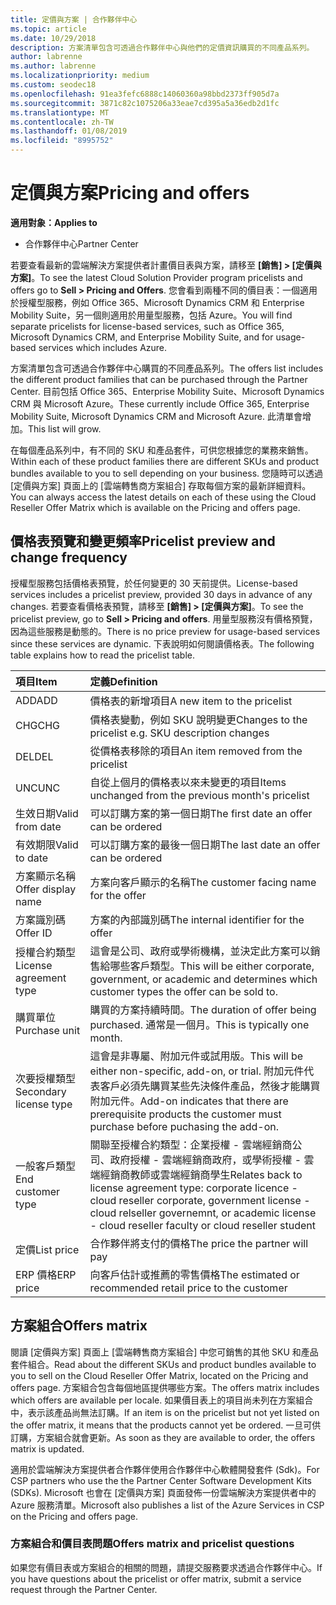 ```yaml
---
title: 定價與方案 | 合作夥伴中心
ms.topic: article
ms.date: 10/29/2018
description: 方案清單包含可透過合作夥伴中心與他們的定價資訊購買的不同產品系列。
author: labrenne
ms.author: labrenne
ms.localizationpriority: medium
ms.custom: seodec18
ms.openlocfilehash: 91ea3fefc6888c14060360a98bbd2373ff905d7a
ms.sourcegitcommit: 3871c82c1075206a33eae7cd395a5a36edb2d1fc
ms.translationtype: MT
ms.contentlocale: zh-TW
ms.lasthandoff: 01/08/2019
ms.locfileid: "8995752"
---
```

# <a name="pricing-and-offers"></a><span data-ttu-id="815f8-103">定價與方案</span><span class="sxs-lookup"><span data-stu-id="815f8-103">Pricing and offers</span></span>

**<span data-ttu-id="815f8-104">適用對象：</span><span class="sxs-lookup"><span data-stu-id="815f8-104">Applies to</span></span>**

-  <span data-ttu-id="815f8-105">合作夥伴中心</span><span class="sxs-lookup"><span data-stu-id="815f8-105">Partner Center</span></span>

<span data-ttu-id="815f8-106">若要查看最新的雲端解決方案提供者計畫價目表與方案，請移至 **\[銷售\] > \[定價與方案\]**。</span><span class="sxs-lookup"><span data-stu-id="815f8-106">To see the latest Cloud Solution Provider program pricelists and offers go to **Sell > Pricing and Offers**.</span></span> <span data-ttu-id="815f8-107">您會看到兩種不同的價目表：一個適用於授權型服務，例如 Office 365、Microsoft Dynamics CRM 和 Enterprise Mobility Suite，另一個則適用於用量型服務，包括 Azure。</span><span class="sxs-lookup"><span data-stu-id="815f8-107">You will find separate pricelists for license-based services, such as Office 365, Microsoft Dynamics CRM, and Enterprise Mobility Suite, and for usage-based services which includes Azure.</span></span> 

<span data-ttu-id="815f8-108">方案清單包含可透過合作夥伴中心購買的不同產品系列。</span><span class="sxs-lookup"><span data-stu-id="815f8-108">The offers list includes the different product families that can be purchased through the Partner Center.</span></span> <span data-ttu-id="815f8-109">目前包括 Office 365、Enterprise Mobility Suite、Microsoft Dynamics CRM 與 Microsoft Azure。</span><span class="sxs-lookup"><span data-stu-id="815f8-109">These currently include Office 365, Enterprise Mobility Suite, Microsoft Dynamics CRM and Microsoft Azure.</span></span> <span data-ttu-id="815f8-110">此清單會增加。</span><span class="sxs-lookup"><span data-stu-id="815f8-110">This list will grow.</span></span>

<span data-ttu-id="815f8-111">在每個產品系列中，有不同的 SKU 和產品套件，可供您根據您的業務來銷售。</span><span class="sxs-lookup"><span data-stu-id="815f8-111">Within each of these product families there are different SKUs and product bundles available to you to sell depending on your business.</span></span> <span data-ttu-id="815f8-112">您隨時可以透過 \[定價與方案\] 頁面上的 \[雲端轉售商方案組合\] 存取每個方案的最新詳細資料。</span><span class="sxs-lookup"><span data-stu-id="815f8-112">You can always access the latest details on each of these using the Cloud Reseller Offer Matrix which is available on the Pricing and offers page.</span></span>

## <a name="pricelist-preview-and-change-frequency"></a><span data-ttu-id="815f8-113">價格表預覽和變更頻率</span><span class="sxs-lookup"><span data-stu-id="815f8-113">Pricelist preview and change frequency</span></span> 

<span data-ttu-id="815f8-114">授權型服務包括價格表預覽，於任何變更的 30 天前提供。</span><span class="sxs-lookup"><span data-stu-id="815f8-114">License-based services includes a pricelist preview, provided 30 days in advance of any changes.</span></span> <span data-ttu-id="815f8-115">若要查看價格表預覽，請移至 **\[銷售\] > \[定價與方案\]**。</span><span class="sxs-lookup"><span data-stu-id="815f8-115">To see the pricelist preview, go to **Sell > Pricing and offers**.</span></span> <span data-ttu-id="815f8-116">用量型服務沒有價格預覽，因為這些服務是動態的。</span><span class="sxs-lookup"><span data-stu-id="815f8-116">There is no price preview for usage-based services since these services are dynamic.</span></span> <span data-ttu-id="815f8-117">下表說明如何閱讀價格表。</span><span class="sxs-lookup"><span data-stu-id="815f8-117">The following table explains how to read the pricelist table.</span></span>

|**<span data-ttu-id="815f8-118">項目</span><span class="sxs-lookup"><span data-stu-id="815f8-118">Item</span></span>**        |**<span data-ttu-id="815f8-119">定義</span><span class="sxs-lookup"><span data-stu-id="815f8-119">Definition</span></span>**      |
|:-----------   |:-----------   |
|<span data-ttu-id="815f8-120">ADD</span><span class="sxs-lookup"><span data-stu-id="815f8-120">ADD</span></span>   |<span data-ttu-id="815f8-121">價格表的新增項目</span><span class="sxs-lookup"><span data-stu-id="815f8-121">A new item to the pricelist</span></span>|
|<span data-ttu-id="815f8-122">CHG</span><span class="sxs-lookup"><span data-stu-id="815f8-122">CHG</span></span>   |<span data-ttu-id="815f8-123">價格表變動，例如 SKU 說明變更</span><span class="sxs-lookup"><span data-stu-id="815f8-123">Changes to the pricelist e.g. SKU description changes</span></span>|
|<span data-ttu-id="815f8-124">DEL</span><span class="sxs-lookup"><span data-stu-id="815f8-124">DEL</span></span>   |<span data-ttu-id="815f8-125">從價格表移除的項目</span><span class="sxs-lookup"><span data-stu-id="815f8-125">An item removed from the pricelist</span></span>|
|<span data-ttu-id="815f8-126">UNC</span><span class="sxs-lookup"><span data-stu-id="815f8-126">UNC</span></span>   |<span data-ttu-id="815f8-127">自從上個月的價格表以來未變更的項目</span><span class="sxs-lookup"><span data-stu-id="815f8-127">Items unchanged from the previous month's pricelist</span></span>   |
|<span data-ttu-id="815f8-128">生效日期</span><span class="sxs-lookup"><span data-stu-id="815f8-128">Valid from date</span></span>   |<span data-ttu-id="815f8-129">可以訂購方案的第一個日期</span><span class="sxs-lookup"><span data-stu-id="815f8-129">The first date an offer can be ordered</span></span>    |
|<span data-ttu-id="815f8-130">有效期限</span><span class="sxs-lookup"><span data-stu-id="815f8-130">Valid to date</span></span>   |<span data-ttu-id="815f8-131">可以訂購方案的最後一個日期</span><span class="sxs-lookup"><span data-stu-id="815f8-131">The last date an offer can be ordered</span></span>   |
|<span data-ttu-id="815f8-132">方案顯示名稱</span><span class="sxs-lookup"><span data-stu-id="815f8-132">Offer display name</span></span>   |<span data-ttu-id="815f8-133">方案向客戶顯示的名稱</span><span class="sxs-lookup"><span data-stu-id="815f8-133">The customer facing name for the offer</span></span>   |
|<span data-ttu-id="815f8-134">方案識別碼</span><span class="sxs-lookup"><span data-stu-id="815f8-134">Offer ID</span></span>   |<span data-ttu-id="815f8-135">方案的內部識別碼</span><span class="sxs-lookup"><span data-stu-id="815f8-135">The internal identifier for the offer</span></span>   |
|<span data-ttu-id="815f8-136">授權合約類型</span><span class="sxs-lookup"><span data-stu-id="815f8-136">License agreement type</span></span>   |<span data-ttu-id="815f8-137">這會是公司、政府或學術機構，並決定此方案可以銷售給哪些客戶類型。</span><span class="sxs-lookup"><span data-stu-id="815f8-137">This will be either corporate, government, or academic and determines which customer types the offer can be sold to.</span></span>|
|<span data-ttu-id="815f8-138">購買單位</span><span class="sxs-lookup"><span data-stu-id="815f8-138">Purchase unit</span></span>   |<span data-ttu-id="815f8-139">購買的方案持續時間。</span><span class="sxs-lookup"><span data-stu-id="815f8-139">The duration of offer being purchased.</span></span> <span data-ttu-id="815f8-140">通常是一個月。</span><span class="sxs-lookup"><span data-stu-id="815f8-140">This is typically one month.</span></span>   |
|<span data-ttu-id="815f8-141">次要授權類型</span><span class="sxs-lookup"><span data-stu-id="815f8-141">Secondary license type</span></span>   |<span data-ttu-id="815f8-142">這會是非專屬、附加元件或試用版。</span><span class="sxs-lookup"><span data-stu-id="815f8-142">This will be either non-specific, add-on, or trial.</span></span> <span data-ttu-id="815f8-143">附加元件代表客戶必須先購買某些先決條件產品，然後才能購買附加元件。</span><span class="sxs-lookup"><span data-stu-id="815f8-143">Add-on indicates that there are prerequisite products the customer must purchase before puchasing the add-on.</span></span>|
|<span data-ttu-id="815f8-144">一般客戶類型</span><span class="sxs-lookup"><span data-stu-id="815f8-144">End customer type</span></span>   |<span data-ttu-id="815f8-145">關聯至授權合約類型：企業授權 - 雲端經銷商公司、政府授權 - 雲端經銷商政府，或學術授權 - 雲端經銷商教師或雲端經銷商學生</span><span class="sxs-lookup"><span data-stu-id="815f8-145">Relates back to license agreement type: corporate licence - cloud reseller corporate, government license - cloud relseller governemnt, or academic license - cloud reseller faculty or cloud reseller student</span></span>   |
|<span data-ttu-id="815f8-146">定價</span><span class="sxs-lookup"><span data-stu-id="815f8-146">List price</span></span>   |<span data-ttu-id="815f8-147">合作夥伴將支付的價格</span><span class="sxs-lookup"><span data-stu-id="815f8-147">The price the partner will pay</span></span>   |
|<span data-ttu-id="815f8-148">ERP 價格</span><span class="sxs-lookup"><span data-stu-id="815f8-148">ERP price</span></span>   |<span data-ttu-id="815f8-149">向客戶估計或推薦的零售價格</span><span class="sxs-lookup"><span data-stu-id="815f8-149">The estimated or recommended retail price to the customer</span></span>   |

## <a name="offers-matrix"></a><span data-ttu-id="815f8-150">方案組合</span><span class="sxs-lookup"><span data-stu-id="815f8-150">Offers matrix</span></span>

<span data-ttu-id="815f8-151">閱讀 \[定價與方案\] 頁面上 \[雲端轉售商方案組合\] 中您可銷售的其他 SKU 和產品套件組合。</span><span class="sxs-lookup"><span data-stu-id="815f8-151">Read about the different SKUs and product bundles available to you to sell on the Cloud Reseller Offer Matrix, located on the Pricing and offers page.</span></span> <span data-ttu-id="815f8-152">方案組合包含每個地區提供哪些方案。</span><span class="sxs-lookup"><span data-stu-id="815f8-152">The offers matrix includes which offers are available per locale.</span></span> <span data-ttu-id="815f8-153">如果價目表上的項目尚未列在方案組合中，表示該產品尚無法訂購。</span><span class="sxs-lookup"><span data-stu-id="815f8-153">If an item is on the pricelist but not yet listed on the offer matrix, it means that the products cannot yet be ordered.</span></span> <span data-ttu-id="815f8-154">一旦可供訂購，方案組合就會更新。</span><span class="sxs-lookup"><span data-stu-id="815f8-154">As soon as they are available to order, the offers matrix is updated.</span></span>

<span data-ttu-id="815f8-155">適用於雲端解決方案提供者合作夥伴使用合作夥伴中心軟體開發套件 (Sdk)。</span><span class="sxs-lookup"><span data-stu-id="815f8-155">For CSP partners who use the the Partner Center Software Development Kits (SDKs).</span></span> <span data-ttu-id="815f8-156">Microsoft 也會在 \[定價與方案\] 頁面發佈一份雲端解決方案提供者中的 Azure 服務清單。</span><span class="sxs-lookup"><span data-stu-id="815f8-156">Microsoft also publishes a list of the Azure Services in CSP on the Pricing and offers page.</span></span>

### <a name="offers-matrix-and-pricelist-questions"></a><span data-ttu-id="815f8-157">方案組合和價目表問題</span><span class="sxs-lookup"><span data-stu-id="815f8-157">Offers matrix and pricelist questions</span></span>

<span data-ttu-id="815f8-158">如果您有價目表或方案組合的相關的問題，請提交服務要求透過合作夥伴中心。</span><span class="sxs-lookup"><span data-stu-id="815f8-158">If you have questions about the pricelist or offer matrix, submit a service request through the Partner Center.</span></span>

